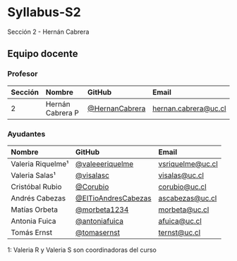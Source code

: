 # Syllabus-S2
Sección 2 - Hernán Cabrera

## Equipo docente

### Profesor

| Sección | Nombre | GitHub | Email |
| :------ | :----- | :----- | :---- |
| 2 | Hernán Cabrera P | [@HernanCabrera] | [hernan.cabrera@uc.cl]

[@HernanCabrera]:              https://github.com/HernanCabrera
[hernan.cabrera@uc.cl]:    mailto:hernan.cabrera@uc.cl

### Ayudantes

| Nombre | GitHub | Email |
| :----- | :----- | :---- |
| Valeria Riquelme¹ | [@valeeeriquelme] | [vsriquelme@uc.cl] |
| Valeria Salas¹ | [@visalasc] | [visalas@uc.cl] |
| Cristóbal Rubio | [@Corubio] | [corubio@uc.cl] |	
| Andrés Cabezas | [@ElTioAndresCabezas] | [ascabezas@uc.cl] |
| Matías Orbeta | [@morbeta1234] | [morbeta@uc.cl] |
| Antonia Fuica | [@antoniafuica] | [afuica@uc.cl] |
| Tomás Ernst | [@tomasernst] | [ternst@uc.cl] |

1: Valeria R y Valeria S son coordinadoras del curso

[@valeeeriquelme]:                https://github.com/valeeeriquelme
[@visalasc]:               https://github.com/visalasc
[@Corubio]:           https://github.com/Corubio
[@ElTioAndresCabezas]:                 https://github.com/ElTioAndresCabezas
[@morbeta1234]:               https://github.com/morbeta1234
[@antoniafuica]:                  https://github.com/antoniafuica
[@tomasernst]:                 https://github.com/tomasernst

[vsriquelme@uc.cl]:    mailto:vsriquelme@uc.cl
[visalas@uc.cl]:         mailto:visalas@uc.cl
[corubio@uc.cl]:          mailto:corubio@uc.cl
[ascabezas@uc.cl]:           mailto:ascabezas@uc.cl
[morbeta@uc.cl]:        mailto:morbeta@uc.cl
[afuica@uc.cl]:        mailto:afuica@uc.cl
[ternst@uc.cl]:    mailto:ternst@uc.cl
